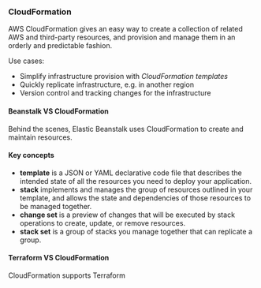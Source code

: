 ### CloudFormation

AWS CloudFormation gives an easy way to create a collection of related AWS and third-party resources, and provision and manage them in an orderly and predictable fashion.

Use cases:
* Simplify infrastructure provision with *CloudFormation templates*
* Quickly replicate infrastructure, e.g. in another region
* Version control and tracking changes for the infrastructure

#### Beanstalk VS CloudFormation
Behind the scenes, Elastic Beanstalk uses CloudFormation to create and maintain resources.

#### Key concepts
* **template** is a JSON or YAML declarative code file that describes the intended state of all the resources you need to deploy your application.
* **stack** implements and manages the group of resources outlined in your template, and allows the state and dependencies of those resources to be managed together.
* **change set** is a preview of changes that will be executed by stack operations to create, update, or remove resources.
* **stack set** is a group of stacks you manage together that can replicate a group.

#### Terraform VS CloudFormation
CloudFormation supports Terraform
